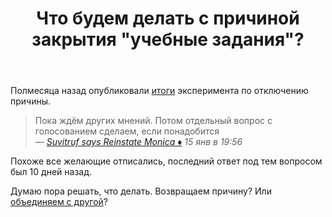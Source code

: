 ﻿---
title: "Что будем делать с причиной закрытия &quot;учебные задания&quot;?"
se.owner.user_id: 215103
se.owner.display_name: "HolyBlackCat"
se.owner.link: "https://ru.meta.stackoverflow.com/users/215103/holyblackcat"
se.link: "https://ru.meta.stackoverflow.com/questions/10070/%d0%a7%d1%82%d0%be-%d0%b1%d1%83%d0%b4%d0%b5%d0%bc-%d0%b4%d0%b5%d0%bb%d0%b0%d1%82%d1%8c-%d1%81-%d0%bf%d1%80%d0%b8%d1%87%d0%b8%d0%bd%d0%be%d0%b9-%d0%b7%d0%b0%d0%ba%d1%80%d1%8b%d1%82%d0%b8%d1%8f-%d1%83%d1%87%d0%b5%d0%b1%d0%bd%d1%8b%d0%b5-%d0%b7%d0%b0%d0%b4%d0%b0%d0%bd%d0%b8%d1%8f"
se.question_id: 10070
se.post_type: question
se.score: 15
---
<p>Полмесяца назад опубликовали <a href="https://ru.meta.stackoverflow.com/questions/10013/">итоги</a> эксперимента по отключению причины.</p>

<blockquote>
  <p>Пока ждём других мнений. Потом отдельный вопрос с голосованием сделаем, если понадобится<br>
  <em>— <a href="https://ru.meta.stackoverflow.com/questions/10013/10016#comment41841_10013">Suvitruf says Reinstate Monica ♦</a> 15 янв в 19:56</em></p>
</blockquote>

<p>Похоже все желающие отписались, последний ответ под тем вопросом был 10 дней назад.</p>

<p>Думаю пора решать, что делать. Возвращаем причину? Или <a href="https://ru.meta.stackoverflow.com/a/10036/215103">объединяем с другой</a>?</p>
